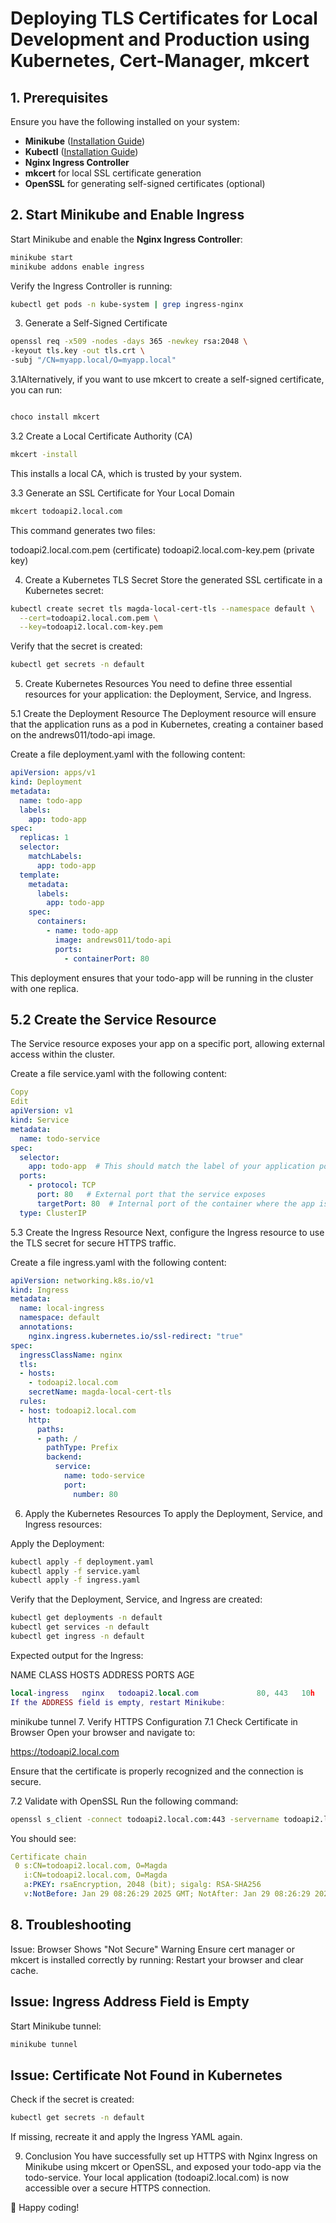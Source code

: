 
# Deploying TLS Certificates for Local Development and Production using Kubernetes, Cert-Manager, mkcert

## 1. Prerequisites
Ensure you have the following installed on your system:
- **Minikube** ([Installation Guide](https://minikube.sigs.k8s.io/docs/start/))
- **Kubectl** ([Installation Guide](https://kubernetes.io/docs/tasks/tools/install-kubectl/))
- **Nginx Ingress Controller**
- **mkcert** for local SSL certificate generation
- **OpenSSL** for generating self-signed certificates (optional)

## 2. Start Minikube and Enable Ingress
Start Minikube and enable the **Nginx Ingress Controller**:

```sh
minikube start
minikube addons enable ingress
```
Verify the Ingress Controller is running:
```sh
kubectl get pods -n kube-system | grep ingress-nginx
```
3. Generate a Self-Signed Certificate
```sh
openssl req -x509 -nodes -days 365 -newkey rsa:2048 \
-keyout tls.key -out tls.crt \
-subj "/CN=myapp.local/O=myapp.local"
```
3.1Alternatively, if you want to use mkcert to create a self-signed certificate, you can run:
```sh

choco install mkcert
```
3.2 Create a Local Certificate Authority (CA)
```sh
mkcert -install
```
This installs a local CA, which is trusted by your system.

3.3 Generate an SSL Certificate for Your Local Domain
```sh
mkcert todoapi2.local.com
```
This command generates two files:

todoapi2.local.com.pem (certificate)
todoapi2.local.com-key.pem (private key)

4. Create a Kubernetes TLS Secret
Store the generated SSL certificate in a Kubernetes secret:
```sh
kubectl create secret tls magda-local-cert-tls --namespace default \
  --cert=todoapi2.local.com.pem \
  --key=todoapi2.local.com-key.pem
  ```
Verify that the secret is created:

```sh
kubectl get secrets -n default
```
5. Create Kubernetes Resources
You need to define three essential resources for your application: the Deployment, Service, and Ingress.

5.1 Create the Deployment Resource
The Deployment resource will ensure that the application runs as a pod in Kubernetes, creating a container based on the andrews011/todo-api image.

Create a file deployment.yaml with the following content:

```yaml
apiVersion: apps/v1
kind: Deployment
metadata:
  name: todo-app
  labels:
    app: todo-app
spec:
  replicas: 1
  selector:
    matchLabels:
      app: todo-app
  template:
    metadata:
      labels:
        app: todo-app
    spec:
      containers:
        - name: todo-app
          image: andrews011/todo-api
          ports:
            - containerPort: 80
```
This deployment ensures that your todo-app will be running in the cluster with one replica.

## 5.2 Create the Service Resource
The Service resource exposes your app on a specific port, allowing external access within the cluster.

Create a file service.yaml with the following content:

```yaml
Copy
Edit
apiVersion: v1
kind: Service
metadata:
  name: todo-service
spec:
  selector:
    app: todo-app  # This should match the label of your application pods
  ports:
    - protocol: TCP
      port: 80   # External port that the service exposes
      targetPort: 80  # Internal port of the container where the app is listening
  type: ClusterIP
```
5.3 Create the Ingress Resource
Next, configure the Ingress resource to use the TLS secret for secure HTTPS traffic.

Create a file ingress.yaml with the following content:

```yaml
apiVersion: networking.k8s.io/v1
kind: Ingress
metadata:
  name: local-ingress
  namespace: default
  annotations:
    nginx.ingress.kubernetes.io/ssl-redirect: "true"
spec:
  ingressClassName: nginx
  tls:
  - hosts:
    - todoapi2.local.com
    secretName: magda-local-cert-tls
  rules:
  - host: todoapi2.local.com
    http:
      paths:
      - path: /
        pathType: Prefix
        backend:
          service:
            name: todo-service
            port:
              number: 80
```              
6. Apply the Kubernetes Resources
To apply the Deployment, Service, and Ingress resources:

Apply the Deployment:

```sh
kubectl apply -f deployment.yaml
kubectl apply -f service.yaml
kubectl apply -f ingress.yaml
```
Verify that the Deployment, Service, and Ingress are created:

```sh
kubectl get deployments -n default
kubectl get services -n default
kubectl get ingress -n default
```
Expected output for the Ingress:

NAME            CLASS   HOSTS                ADDRESS   PORTS     AGE
```lua
local-ingress   nginx   todoapi2.local.com             80, 443   10h
If the ADDRESS field is empty, restart Minikube:
```
minikube tunnel
7. Verify HTTPS Configuration
7.1 Check Certificate in Browser
Open your browser and navigate to:


https://todoapi2.local.com

Ensure that the certificate is properly recognized and the connection is secure.

7.2 Validate with OpenSSL
Run the following command:

```sh
openssl s_client -connect todoapi2.local.com:443 -servername todoapi2.local.com
```

You should see:

```yaml
Certificate chain
 0 s:CN=todoapi2.local.com, O=Magda
   i:CN=todoapi2.local.com, O=Magda
   a:PKEY: rsaEncryption, 2048 (bit); sigalg: RSA-SHA256
   v:NotBefore: Jan 29 08:26:29 2025 GMT; NotAfter: Jan 29 08:26:29 2026 GMT
```   
## 8. Troubleshooting
Issue: Browser Shows "Not Secure" Warning
Ensure cert manager or mkcert is installed correctly by running:
Restart your browser and clear cache.

## Issue: Ingress Address Field is Empty
Start Minikube tunnel:

```sh
minikube tunnel
```
## Issue: Certificate Not Found in Kubernetes
Check if the secret is created:

```sh
kubectl get secrets -n default
```
If missing, recreate it and apply the Ingress YAML again.

9. Conclusion
You have successfully set up HTTPS with Nginx Ingress on Minikube using mkcert or OpenSSL, and exposed your todo-app via the todo-service. Your local application (todoapi2.local.com) is now accessible over a secure HTTPS connection.

🚀 Happy coding!
